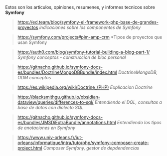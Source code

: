Estos son los articulos, opiniones, resumenes, y informes tecnicos sobre **Symfony**

>https://ed.team/blog/symfony-el-framework-php-base-de-grandes-proyectos *indicaciones sobre los componentes de Symfony*


> https://symfony.com/projects#pim-amp-crm *Tipos de proyectos que usan Symfony

> https://auth0.com/blog/symfony-tutorial-building-a-blog-part-1/ *Symfony conceptos - construccion de bloc personal*

> https://gitnacho.github.io/symfony-docs-es/bundles/DoctrineMongoDBBundle/index.html *DoctrineMongoDB, ODM conceptos*

> https://es.wikipedia.org/wiki/Doctrine_(PHP) *Explicacion Doctrine*

> https://blacksmithgu.github.io/obsidian-dataview/queries/differences-to-sql/ *Entendiendo el DQL, consultas a base de datos con dialecto SQL*

> https://gitnacho.github.io/symfony-docs-es/bundles/JMSDiExtraBundle/annotations.html *Entendiendo los tipos de anotaciones en Symfony*

> https://www.univ-orleans.fr/iut-orleans/informatique/intra/tuto/php/symfony-composer-create-project.html *Composer Symfony, gestor de depdendencias*

